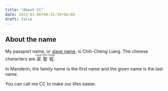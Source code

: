 ```yaml
---
title: "About CC"
date: 2023-01-06T00:35:59+08:00
draft: false
---
```



## About the name

My passport name, or [slave name](https://twitter.com/VitalikButerin/status/1535211774697414660), is Chih-Cheng Liang. The chinese characters are <ruby><rb>梁智程</rb><rt>Liang-Chih-Cheng</rt></ruby>.

In Manderin, the family name is the first name and the given name is the last name.

You can call me CC to make our lifes easier.